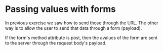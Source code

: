 # Passing values with forms

In previous exercise we saw how to send those through the URL. The other way
is to allow the user to send that data through a form (payload).

If the form's method attribute is post, then the avalues of the form are sent to
the server through the request body's payload.

